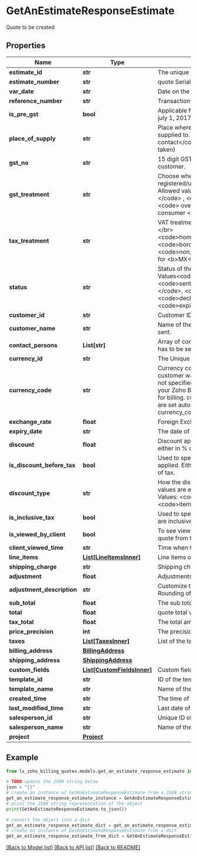 # GetAnEstimateResponseEstimate

Quote to be created

## Properties

Name | Type | Description | Notes
------------ | ------------- | ------------- | -------------
**estimate_id** | **str** | The  unique id of a particular quote | [optional] 
**estimate_number** | **str** | quote Serial number. | [optional] 
**var_date** | **str** | Date on the quote. | [optional] 
**reference_number** | **str** | Transaction reference number. | [optional] 
**is_pre_gst** | **bool** | Applicable for transactions that fall before july 1, 2017 | [optional] 
**place_of_supply** | **str** | Place where the goods/services are supplied to. (If not given, &lt;code&gt;place of contact&lt;/code&gt; given for the contact will be taken) | [optional] 
**gst_no** | **str** | 15 digit GST identification number of the customer. | [optional] 
**gst_treatment** | **str** | Choose whether the contact is GST registered/unregistered/consumer/overseas. Allowed values are &lt;code&gt; business_gst &lt;/code&gt; , &lt;code&gt; business_none &lt;/code&gt; , &lt;code&gt; overseas &lt;/code&gt; , &lt;code&gt; consumer &lt;/code&gt;. | [optional] 
**tax_treatment** | **str** | VAT treatment for the quote.Allowed Values:&lt;/br&gt;&lt;code&gt;home_country_mexico&lt;/code&gt;,&lt;code&gt;border_region_mexico&lt;/code&gt;,&lt;code&gt;non_mexico&lt;/code&gt; supported only for &lt;b&gt;MX&lt;/b&gt;. | [optional] 
**status** | **str** | Status of the quote. Allowed Values&lt;code&gt;draft&lt;/code&gt;, &lt;code&gt;sent&lt;/code&gt;,&lt;code&gt; invoiced &lt;/code&gt;, &lt;code&gt;accepted&lt;/code&gt;, &lt;code&gt;declined&lt;/code&gt; and &lt;code&gt;expired&lt;/code&gt; | [optional] 
**customer_id** | **str** | Customer ID on the quote. | [optional] 
**customer_name** | **str** | Name of the Customer to whom the quote is sent. | [optional] 
**contact_persons** | **List[str]** | Array of contact person(s) for whom quote has to be sent. | [optional] 
**currency_id** | **str** | The Unique ID of the customer | [optional] 
**currency_code** | **str** | Currency code of the currency in which the customer wants to pay. If currency_code is not specified here, the currency chosen in your Zoho Billing organization will be used for billing. currency_id and currency_symbol are set automatically in accordance to the currency_code. | [optional] 
**exchange_rate** | **float** | Foreign Exchange rate of the currency. | [optional] 
**expiry_date** | **str** | The date of expiration of the quotes | [optional] 
**discount** | **float** | Discount applied to the invoice. It can be either in % or in amount. e.g. 12.5% or 190. | [optional] 
**is_discount_before_tax** | **bool** | Used to specify how the discount has to applied. Either before or after the calculation of tax. | [optional] 
**discount_type** | **str** | How the discount is specified. Allowed values are entity_level or item_level.Allowed Values: &lt;code&gt;entity_level&lt;/code&gt; and &lt;code&gt;item_level&lt;/code&gt; | [optional] 
**is_inclusive_tax** | **bool** | Used to specify whether the line item rates are inclusive or exclusive of tax. | [optional] 
**is_viewed_by_client** | **bool** | To see view status, if viewed by client the quote from the portal or not | [optional] 
**client_viewed_time** | **str** | Time when the client viewed the quote | [optional] 
**line_items** | [**List[LineItemsInner]**](LineItemsInner.md) | Line items of an quote. | [optional] 
**shipping_charge** | **str** | Shipping charges applied to the invoice. | [optional] 
**adjustment** | **float** | Adjustments made to the invoice. | [optional] 
**adjustment_description** | **str** | Customize the adjustment description. E.g. Rounding off value. | [optional] 
**sub_total** | **float** | The sub total of the all items | [optional] 
**total** | **float** | quote total value. | [optional] 
**tax_total** | **float** | The total amount of the tax levied | [optional] 
**price_precision** | **int** | The precision value on the price | [optional] 
**taxes** | [**List[TaxesInner]**](TaxesInner.md) | List of the taxes levied | [optional] 
**billing_address** | [**BillingAddress**](BillingAddress.md) |  | [optional] 
**shipping_address** | [**ShippingAddress**](ShippingAddress.md) |  | [optional] 
**custom_fields** | [**List[CustomFieldsInner]**](CustomFieldsInner.md) | Custom fields for a quote. | [optional] 
**template_id** | **str** | ID of the template used for the quote | [optional] 
**template_name** | **str** | Name of the template used | [optional] 
**created_time** | **str** | The time of creation of the quote | [optional] 
**last_modified_time** | **str** | Last date of modification in quote | [optional] 
**salesperson_id** | **str** | Unique ID of the sales person | [optional] 
**salesperson_name** | **str** | Name of the sales person. | [optional] 
**project** | [**Project**](Project.md) |  | [optional] 

## Example

```python
from ls_zoho_billing_quotes.models.get_an_estimate_response_estimate import GetAnEstimateResponseEstimate

# TODO update the JSON string below
json = "{}"
# create an instance of GetAnEstimateResponseEstimate from a JSON string
get_an_estimate_response_estimate_instance = GetAnEstimateResponseEstimate.from_json(json)
# print the JSON string representation of the object
print(GetAnEstimateResponseEstimate.to_json())

# convert the object into a dict
get_an_estimate_response_estimate_dict = get_an_estimate_response_estimate_instance.to_dict()
# create an instance of GetAnEstimateResponseEstimate from a dict
get_an_estimate_response_estimate_from_dict = GetAnEstimateResponseEstimate.from_dict(get_an_estimate_response_estimate_dict)
```
[[Back to Model list]](../README.md#documentation-for-models) [[Back to API list]](../README.md#documentation-for-api-endpoints) [[Back to README]](../README.md)


